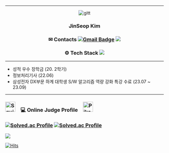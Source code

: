 

***
<div align="center">
 
 ![gitt](https://github.com/GitHubSeob/Self_Study/assets/83795383/d0223778-cfcf-4558-a885-c285eb0a592f)

### JinSeop Kim

### ✉ Contacts [![Gmail Badge](https://img.shields.io/badge/Gmail-d14836?style=round&logo=Gmail&logoColor=white&link=mailto:githubseob@gmail.com)](mailto:gibhubseob@gmail.com) <a href="https://githubseob.tistory.com/" target="_blank"><img src="https://img.shields.io/badge/Blog-000000?style=round&logo=Bitdefender&logoColor=white"/></a>

### ⚙ Tech Stack <img src="https://img.shields.io/badge/C++-00599C?style=round&logo=C%2B%2B&logoColor=white"/></a>
 
***
<div align="left">


* 성적 우수 장학금 (20. 2학기)
* 정보처리기사 (22.06)
* 삼성전자 DX부문 하계 대학생 S/W 알고리즘 역량 강화 특강 수료 (23.07 ~ 23.09)

***



### <a href="https://emoji.gg/emoji/5016-squirtle-cool"><img src="https://emoji.gg/assets/emoji/5016-squirtle-cool.png" width="32px" height="32px" alt="Squirtle_cool"></a>　💻 Online Judge Profile　<a href="https://emoji.gg/emoji/7685_PikaSwag"><img src="https://emoji.gg/assets/emoji/7685_PikaSwag.png" width="32px" height="32px" alt="PikaSwag"></a>     

### [![Solved.ac Profile](http://mazassumnida.wtf/api/v2/generate_badge?boj=0929)](https://solved.ac/0929/)  [![Solved.ac Profile](http://mazassumnida.wtf/api/v2/generate_badge?boj=dogeee)](https://solved.ac/dogeee/)   

<a href="https://www.acmicpc.net/user/dogeee" target="_blank"><img src="https://img.shields.io/badge/Baekjoon-004088?style=round&logo=BookStack&logoColor=white"/></a>

[![Hits](https://hits.seeyoufarm.com/api/count/incr/badge.svg?url=https%3A%2F%2Fgithub.com%2FGitHubSeob&count_bg=%2311A1DF&title_bg=%23555555&icon=&icon_color=%23FFFFFF&title=hits&edge_flat=false)](https://hits.seeyoufarm.com)
